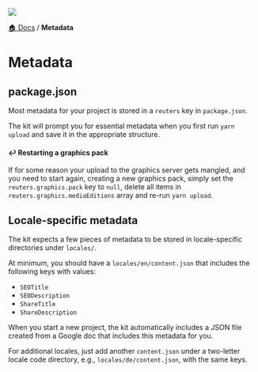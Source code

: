 ![](https://graphics.thomsonreuters.com/style-assets/images/logos/reuters-graphics-logo/svg/graphics-logo-color-dark.svg)

[🏠 Docs](https://github.com/reuters-graphics/bluprint_graphics-kit/blob/master/docs/developers/README.md) / **Metadata**

# Metadata

## package.json

Most metadata for your project is stored in a `reuters` key in `package.json`.

The kit will prompt you for essential metadata when you first run `yarn upload` and save it in the appropriate structure.

#### ↩️ Restarting a graphics pack

If for some reason your upload to the graphics server gets mangled, and you need to start again, creating a new graphics pack, simply set the `reuters.graphics.pack` key to `null`, delete all items in `reuters.graphics.mediaEditions` array and re-run `yarn upload`.

## Locale-specific metadata

The kit expects a few pieces of metadata to be stored in locale-specific directories under `locales/`.

At minimum, you should have a `locales/en/content.json` that includes the following keys with values:

- `SEOTitle`
- `SEODescription`
- `ShareTitle`
- `ShareDescription`

When you start a new project, the kit automatically includes a JSON file created from a Google doc that includes this metadata for you.

For additional locales, just add another `content.json` under a two-letter locale code directory, e.g., `locales/de/content.json`, with the same keys.


